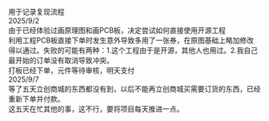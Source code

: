 用于记录复现流程  
2025/9/2  
由于已经体验过画原理图和画PCB板，决定尝试如何直接使用开源工程  
利用工程PCB板直接下单时发生意外导致多用了一张券，在原图基础上略加修改得以通过。失败的可能有两种：1.这个工程由于是开源，其他人也用过。2.我自己最开始的订单没有取消导致冲突。  
打板已经下单，元件等待审核，明天支付  
2025/9/7  
等了五天立创商城的东西都没有到，以后不能再立创商城买需要订货的东西，已经重新下单并付款。  
这五天在忙其他的事，这不行，要将项目每天推进一点。

